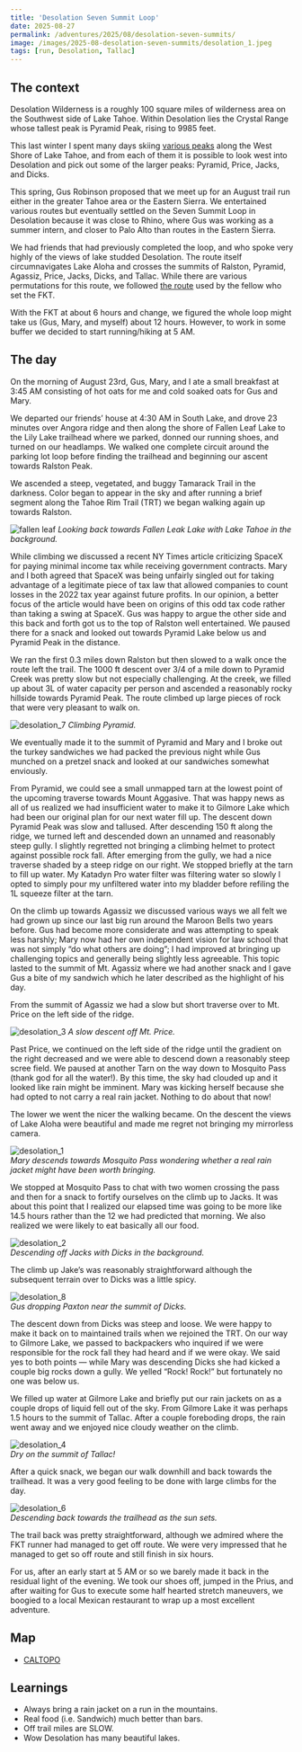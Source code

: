 ```yaml
---
title: 'Desolation Seven Summit Loop'
date: 2025-08-27
permalink: /adventures/2025/08/desolation-seven-summits/
image: /images/2025-08-desolation-seven-summits/desolation_1.jpeg
tags: [run, Desolation, Tallac]
---
```


## The context 

Desolation Wilderness is a roughly 100 square miles of wilderness area on the Southwest side of Lake Tahoe. Within Desolation lies the Crystal Range whose tallest peak is Pyramid Peak, rising to 9985 feet. 

This last winter I spent many days skiing [various peaks](​​https://paxtonsc.github.io/adventures/2025/02/tahoe-west-short-ridgeline/) along the West Shore of Lake Tahoe, and from each of them it is possible to look west into Desolation and pick out some of the larger peaks: Pyramid, Price, Jacks, and Dicks. 

This spring, Gus Robinson proposed that we meet up for an August trail run either in the greater Tahoe area or the Eastern Sierra. We entertained various routes but eventually settled on the Seven Summit Loop in Desolation because it was close to Rhino, where Gus was working as a summer intern, and closer to Palo Alto than routes in the Eastern Sierra. 

We had friends that had previously completed the loop, and who spoke very highly of the views of lake studded Desolation. The route itself circumnavigates Lake Aloha and crosses the summits of Ralston, Pyramid, Agassiz, Price, Jacks, Dicks, and Tallac. While there are various permutations for this route, we followed [the route](https://fastestknowntime.com/fkt/david-sinclair-desolation-7-summits-ca-2022-08-01) used by the fellow who set the FKT. 

With the FKT at about 6 hours and change, we figured the whole loop might take us (Gus, Mary, and myself) about 12 hours. However, to work in some buffer we decided to start running/hiking at 5 AM. 

## The day 

On the morning of August 23rd, Gus, Mary, and I ate a small breakfast at 3:45 AM consisting of hot oats for me and cold soaked oats for Gus and Mary. 

We departed our friends’ house at 4:30 AM in South Lake, and drove 23 minutes over Angora ridge and then along the shore of Fallen Leaf Lake to the Lily Lake trailhead where  we parked, donned our running shoes, and turned on our headlamps. We walked one complete circuit around the parking lot loop before finding the trailhead and beginning our ascent towards Ralston Peak. 

We ascended a steep, vegetated, and buggy Tamarack Trail in the darkness. Color began to appear in the sky and after running a brief segment along the Tahoe Rim Trail (TRT) we began walking again up towards Ralston. 

![fallen leaf](/images/2025-08-desolation-seven-summits/fallen_leaf_morning_light.jpeg)
*Looking back towards Fallen Leak Lake with Lake Tahoe in the background.*

While climbing we discussed a recent NY Times article criticizing SpaceX for paying minimal income tax while receiving government contracts. Mary and I both agreed that SpaceX was being unfairly singled out for taking advantage of a legitimate piece of tax law that allowed companies to count losses in the 2022 tax year against future profits. In our opinion, a better focus of the article would have been on origins of this odd tax code rather than taking a swing at SpaceX. Gus was happy to argue the other side and this back and forth got us to the top of Ralston well entertained.  We paused there for a snack and looked out towards Pyramid Lake below us and Pyramid Peak in the distance. 

We ran the first 0.3 miles down Ralston but then slowed to a walk once the route left the trail. The 1000 ft descent over 3/4 of a mile down to Pyramid Creek was pretty slow but not especially challenging. At the creek, we filled up about 3L of water capacity per person and ascended a reasonably rocky hillside towards Pyramid Peak. The route climbed up large pieces of rock that were very pleasant to walk on. 

![desolation_7](/images/2025-08-desolation-seven-summits/desolation_7.jpeg)
*Climbing Pyramid.*

We eventually made it to the summit of Pyramid and Mary and I broke out the turkey sandwiches we had packed the previous night while Gus munched on a pretzel snack and looked at our sandwiches somewhat enviously. 

From Pyramid, we could see a small unmapped tarn at the lowest point of the upcoming traverse towards Mount Aggasive. That was happy news as all of us realized we had insufficient water to make it to Gilmore Lake which had been our original plan for our next water fill up. The descent down Pyramid Peak was slow and tallused. After descending 150 ft along the ridge, we turned left and descended down an unnamed and reasonably steep gully. I slightly regretted not bringing a climbing helmet to protect against possible rock fall. After emerging from the gully, we had a nice traverse shaded by a steep ridge on our right. We stopped briefly at the tarn to fill up water. My Katadyn Pro water filter was filtering water so slowly I opted to simply pour my unfiltered water into my bladder before refiling the 1L squeeze filter at the tarn. 

On the climb up towards Agassiz we discussed various ways we all felt we had grown up since our last big run around the Maroon Bells two years before. Gus had become more considerate and was attempting to speak less harshly; Mary now had her own independent vision for law school that was not simply “do what others are doing”; I had improved at bringing up challenging topics and generally being slightly less agreeable. This topic lasted to the summit of Mt. Agassiz where  we had another snack and I gave Gus a bite of my sandwich which he later described as the highlight of his day. 

From the summit of Agassiz we had a slow but short traverse over to Mt. Price on the left side of the ridge. 

![desolation_3](/images/2025-08-desolation-seven-summits/desolation_3.jpeg) 
*A slow descent off Mt. Price.*

Past Price, we continued on the left side of the ridge until the gradient on the right decreased and we were able to descend down a reasonably steep scree field. We paused at another Tarn on the way down to Mosquito Pass (thank god for all the water!). By this time, the sky had clouded up and it looked like rain might be imminent. Mary was kicking herself because she had opted to not carry a real rain jacket. Nothing to do about that now! 

The lower we went the nicer the walking became. On the descent the views of Lake Aloha were  beautiful and made me regret not bringing my mirrorless camera. 

![desolation_1](/images/2025-08-desolation-seven-summits/desolation_1.jpeg)  
*Mary descends towards Mosquito Pass wondering whether a real rain jacket might have been worth bringing.*

We stopped at Mosquito Pass to chat with two women crossing the pass and then for a snack to fortify ourselves on the climb up to Jacks. It was about this point that I realized our elapsed time was going to be more like 14.5 hours rather than the 12 we had predicted that morning. We also realized we were likely to eat basically all our food.

![desolation_2](/images/2025-08-desolation-seven-summits/desolation_2.jpeg)  
*Descending off Jacks with Dicks in the background.*

The climb up Jake’s was reasonably straightforward although the subsequent terrain over to Dicks was a little spicy. 

![desolation_8](/images/2025-08-desolation-seven-summits/desolation_8.jpeg)  
*Gus dropping Paxton near the summit of Dicks.*

The descent down from Dicks was steep and loose. We were happy to make it back on to maintained trails when we rejoined the TRT. On our way to Gilmore Lake, we passed to backpackers who inquired if we were responsible for the rock fall they had heard and if we were okay. We said yes to both points —  while Mary was descending Dicks she had kicked a couple big rocks down a gully. We yelled “Rock! Rock!” but fortunately no one was below us. 

We filled up water at Gilmore Lake and briefly put our rain jackets on as a couple drops of liquid fell out of the sky. From Gilmore Lake it was perhaps 1.5 hours to the summit of Tallac. After a couple foreboding drops, the rain went away and we enjoyed nice cloudy weather on the climb. 

![desolation_4](/images/2025-08-desolation-seven-summits/desolation_4.jpeg)  
*Dry on the summit of Tallac!*

After a quick snack, we began our walk downhill and back towards the trailhead. It was a very good feeling to be done with large climbs for the day. 

![desolation_6](/images/2025-08-desolation-seven-summits/desolation_6.jpeg)  
*Descending back towards the trailhead as the sun sets.*

The trail back was pretty straightforward, although we admired where the FKT runner had managed to get off route. We were very impressed that he managed to get so off route and still finish in six hours. 

For us, after an early start at 5 AM or so we barely made it back in the residual light of the evening. We took our shoes off, jumped in the Prius, and after waiting for Gus to execute some half hearted stretch maneuvers, we boogied to a local Mexican restaurant to wrap up a most excellent adventure. 


## Map
- [CALTOPO](https://caltopo.com/m/F6Q099U)

## Learnings
- Always bring a rain jacket on a run in the mountains.
- Real food (i.e. Sandwich) much better than bars.
- Off trail miles are SLOW.
- Wow Desolation has many beautiful lakes. 


